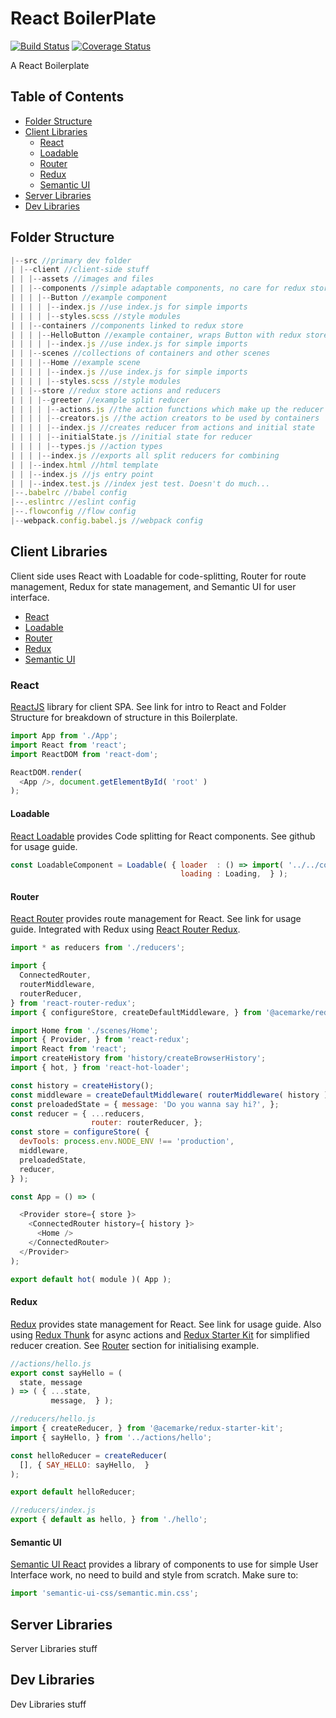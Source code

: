 # React BoilerPlate

[![Build Status](https://img.shields.io/travis/rabidpug/react-bp.svg?style=flat-square)](https://travis-ci.org/rabidpug/react-bp)
[![Coverage Status](https://img.shields.io/coveralls/rabidpug/react-bp.svg?style=flat-square)](https://coveralls.io/github/rabidpug/react-bp?branch=master)

A React Boilerplate

## Table of Contents

* [Folder Structure](#folder-structure)
* [Client Libraries](#client-libraries)
  * [React](#react)
  * [Loadable](#loadable)
  * [Router](#router)
  * [Redux](#redux)
  * [Semantic UI](#semantic-ui)
* [Server Libraries](#server-libraries)
* [Dev Libraries](#dev-libraries)

## Folder Structure

```javascript
|--src //primary dev folder
| |--client //client-side stuff
| | |--assets //images and files
| | |--components //simple adaptable components, no care for redux store
| | | |--Button //example component
| | | | |--index.js //use index.js for simple imports
| | | | |--styles.scss //style modules
| | |--containers //components linked to redux store
| | | |--HelloButton //example container, wraps Button with redux store)
| | | | |--index.js //use index.js for simple imports
| | |--scenes //collections of containers and other scenes
| | | |--Home //example scene
| | | | |--index.js //use index.js for simple imports
| | | | |--styles.scss //style modules
| | |--store //redux store actions and reducers
| | | |--greeter //example split reducer
| | | | |--actions.js //the action functions which make up the reducer
| | | | |--creators.js //the action creators to be used by containers
| | | | |--index.js //creates reducer from actions and initial state
| | | | |--initialState.js //initial state for reducer
| | | | |--types.js //action types
| | | |--index.js //exports all split reducers for combining
| | |--index.html //html template
| | |--index.js //js entry point
| | |--index.test.js //index jest test. Doesn't do much...
|--.babelrc //babel config
|--.eslintrc //eslint config
|--.flowconfig //flow config
|--webpack.config.babel.js //webpack config
```

## Client Libraries

Client side uses React with Loadable for code-splitting, Router for route management, Redux for state management, and Semantic UI for user interface.

* [React](#react)
* [Loadable](#loadable)
* [Router](#router)
* [Redux](#redux)
* [Semantic UI](#semantic-ui)

### React

[ReactJS](https://reactjs.org/) library for client SPA. See link for intro to React and Folder Structure for breakdown of structure in this Boilerplate.

```javascript
import App from './App';
import React from 'react';
import ReactDOM from 'react-dom';

ReactDOM.render(
  <App />, document.getElementById( 'root' )
);
```

#### Loadable

[React Loadable](https://github.com/jamiebuilds/react-loadable) provides Code splitting for React components. See github for usage guide.

```javascript
const LoadableComponent = Loadable( { loader  : () => import( '../../components/Bye' ),
                                      loading : Loading,  } );
```

#### Router

[React Router](https://reacttraining.com/react-router/) provides route management for React. See link for usage guide. Integrated with Redux using [React Router Redux](https://github.com/reactjs/react-router-redux).

```javascript
import * as reducers from './reducers';

import {
  ConnectedRouter,
  routerMiddleware,
  routerReducer,
} from 'react-router-redux';
import { configureStore, createDefaultMiddleware, } from '@acemarke/redux-starter-kit';

import Home from './scenes/Home';
import { Provider, } from 'react-redux';
import React from 'react';
import createHistory from 'history/createBrowserHistory';
import { hot, } from 'react-hot-loader';

const history = createHistory();
const middleware = createDefaultMiddleware( routerMiddleware( history ) );
const preloadedState = { message: 'Do you wanna say hi?', };
const reducer = { ...reducers,
                  router: routerReducer, };
const store = configureStore( {
  devTools: process.env.NODE_ENV !== 'production',
  middleware,
  preloadedState,
  reducer,
} );

const App = () => (

  <Provider store={ store }>
    <ConnectedRouter history={ history }>
      <Home />
    </ConnectedRouter>
  </Provider>
);

export default hot( module )( App );
```

#### Redux

[Redux](https://redux.js.org/) provides state management for React. See link for usage guide. Also using [Redux Thunk](https://github.com/gaearon/redux-thunk) for async actions and [Redux Starter Kit](https://github.com/markerikson/redux-starter-kit) for simplified reducer creation. See [Router](#router) section for initialising example.

```javascript
//actions/hello.js
export const sayHello = (
  state, message
) => ( { ...state,
         message,  } );

//reducers/hello.js
import { createReducer, } from '@acemarke/redux-starter-kit';
import { sayHello, } from '../actions/hello';

const helloReducer = createReducer(
  [], { SAY_HELLO: sayHello,  }
);

export default helloReducer;

//reducers/index.js
export { default as hello, } from './hello';
```

#### Semantic UI

[Semantic UI React](https://react.semantic-ui.com/) provides a library of components to use for simple User Interface work, no need to build and style from scratch. Make sure to:

```javascript
import 'semantic-ui-css/semantic.min.css';
```

## Server Libraries

Server Libraries stuff

## Dev Libraries

Dev Libraries stuff